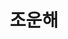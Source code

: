 ---
layout: hubs
key: Q17964206
title: 조운해
name: 조운해
description: 강북삼성병원 이사장
score: 0.00031782413421921975
degree: 4
---